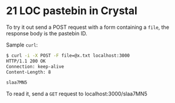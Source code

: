 # 21 LOC pastebin in Crystal

To try it out send a POST request with a form containing a `file`, the response body is the pastebin ID.

Sample `curl`:
```sh
$ curl -i -X POST -F file=@x.txt localhost:3000
HTTP/1.1 200 OK
Connection: keep-alive
Content-Length: 8

slaa7MN5
```

To read it, send a `GET` request to localhost:3000/slaa7MN5
